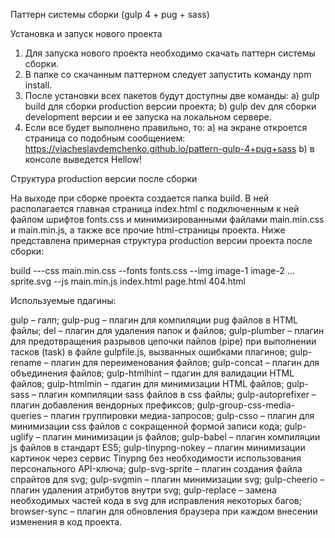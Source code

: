 Паттерн системы сборки (gulp 4 + pug + sass)

Установка и запуск нового проекта

1.	Для запуска нового проекта необходимо скачать паттерн системы сборки.
2.	В папке со скачанным паттерном следует запустить команду npm install.
3.	После установки всех пакетов будут доступны две команды:
a)	gulp build для сборки production версии проекта;
b)	gulp dev для сборки development версии и ее запуска на локальном сервере.
4.	Если все будет выполнено правильно, то:
a)	на экране откроется страница со подобным сообщением:
	https://viacheslavdemchenko.github.io/pattern-gulp-4+pug+sass
b)	в консоле выведется Hellow!

Структура production версии после сборки

На выходе при сборке проекта создается папка build. В ней располагается главная страница index.html с подключенным к ней файлом шрифтов fonts.css и минимизированными файлами main.min.css и main.min.js, а также все прочие html-страницы проекта.
Ниже представлена примерная структура production версии проекта после сборки:

build
	 ---css
		main.min.css
	 --fonts
		fonts.css
	 --img
		image-1
		image-2
		...
		sprite.svg
	 --js
		main.min.js
	index.html
	page.html
	404.html
	
Используемые пдагины:

gulp – галп;
gulp-pug – плагин для компиляции pug файлов в HTML файлы;
del – плагин для удаления папок и файлов;
gulp-plumber – плагин для предотвращения разрывов цепочки пайпов (pipe) при выполнении тасков (task) в файле gulpfile.js, вызванных ошибками плагинов; 
gulp-rename – плагин для переименования файлов;
gulp-concat – плагин для объединения файлов;
gulp-htmlhint – пдагин для валидации HTML файлов; 
gulp-htmlmin – пдагин для минимизации HTML файлов;
gulp-sass – плагин компиляции sass файлов в css файлы;
gulp-autoprefixer – плагин добавления вендорных префиксов;
gulp-group-css-media-queries – плагин группировки медиа-запросов; 
gulp-csso – плагин для минимизации css файлов с сокращенной формой записи кода;
gulp-uglify – плагин минимизации js файлов;
gulp-babel – плагин компиляции js файлов в стандарт ES5; 
gulp-tinypng-nokey – плагин минимизации картинок через сервис Tinypng без необходимости использования персонального API-ключа;
gulp-svg-sprite – плагин создания файла спрайтов для svg;
gulp-svgmin – плагин минимизации svg;
gulp-cheerio – плагин удаления атрибутов внутри svg;
gulp-replace – замена необходимых частей кода в svg для исправления некоторых багов; 
browser-sync – плагин для обновления браузера при каждом внесении изменения в код проекта.

